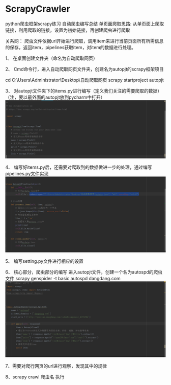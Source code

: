 # ScrapyCrawler
python爬虫框架scrapy练习
自动爬虫编写总结
单页面爬取思路:
从单页面上爬取链接，利用爬取的链接，设置为初始链接，再创建爬虫进行爬取

关系网：
	爬虫文件依据url开始进行爬取，调用item来进行当前页面所有所需信息的保存，返回item，pipelines获取item，对item的数据进行处理。


1、	在桌面创建文件夹（命名为自动爬取网页）

2、	Cmd命令行，进入自动爬取网页文件夹，创建名为autopjt的scrapy框架项目

cd C:\Users\Administrator\Desktop\自动爬取网页
scrapy startproject autopjt

3、	对autopjt文件夹下的items.py进行编写（定义我们关注的需要爬取的数据）（注，要以最外面的autopjt放到pycharm中打开）
 ![Alt Text](
     https://github.com/appliance/ScrapyCrawler/blob/master/1.png
    )

4、	编写好items.py后，还需要对爬取到的数据做进一步的处理，通过编写pipelines.py文件实现
 ![Alt Text](
     https://github.com/appliance/ScrapyCrawler/blob/master/2.png
    )

5、	编写setting.py文件进行相应的设置

6、	核心部分，爬虫部分的编写
进入autopjt文件，创建一个名为autospd的爬虫文件
scrapy genspider -t basic autospd dangdang.com
 ![Alt Text](
     https://github.com/appliance/ScrapyCrawler/blob/master/3.png
    )

7、需要对爬行网页的url进行观察，发现其中的规律

8、scrapy crawl 爬虫名 执行
